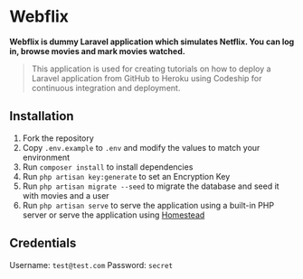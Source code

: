 # Webflix

**Webflix is dummy Laravel application which simulates Netflix. You can log in, browse movies and mark movies watched.**

> This application is used for creating tutorials on how to deploy a Laravel application from GitHub to Heroku using Codeship for continuous integration and deployment.


## Installation

1. Fork the repository
2. Copy `.env.example` to `.env` and modify the values to match your environment
3. Run `composer install` to install dependencies
4. Run `php artisan key:generate` to set an Encryption Key
5. Run `php artisan migrate --seed` to migrate the database and seed it with movies and a user
5. Run `php artisan serve` to serve the application using a built-in PHP server or serve the application using [Homestead](https://laravel.com/docs/5.4/homestead)

## Credentials

Username: `test@test.com`
Password: `secret`
